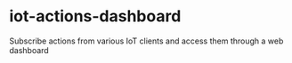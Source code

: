 # iot-actions-dashboard
Subscribe actions from various IoT clients and access them through a web dashboard
